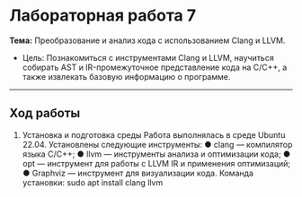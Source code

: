 # Лабораторная работа 7  
**Тема:** Преобразование и анализ кода с использованием Clang и LLVM.  
- Цель: Познакомиться с инструментами Clang и LLVM, научиться собирать AST и IR-промежуточное представление кода на C/C++, а также извлекать базовую информацию о программе.
---


## Ход работы
1. Установка и подготовка среды 
Работа выполнялась в среде Ubuntu 22.04. Установлены следующие 
инструменты: 
● clang — компилятор языка C/C++; 
● llvm — инструменты анализа и оптимизации кода; 
● opt — инструмент для работы с LLVM IR и применения 
оптимизаций; 
● Graphviz — инструмент для визуализации кода. 
Команда установки: sudo apt install clang llvm
